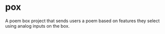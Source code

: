 # pox

A poem box project that sends users a poem based on features they select using analog inputs on the box.
